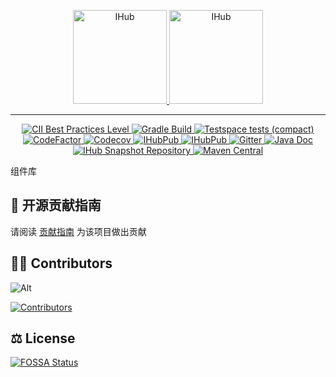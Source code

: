 <p align="center">
    <a target="_blank" href="https://ihub.pub/">
        <img src="https://doc.ihub.pub/ihub.svg" height="150" alt="IHub">
        <img src="https://doc.ihub.pub/ihub_libs.svg" height="150" alt="IHub">
    </a>
</p>

---

<p align="center">
    <a target="_blank" href="https://bestpractices.coreinfrastructure.org/projects/7036">
        <img alt="CII Best Practices Level" src="https://img.shields.io/cii/level/7036?logo=c&logoColor=white">
    </a>
    <a target="_blank" href="https://github.com/ihub-pub/libs/actions/workflows/gradle-build.yml">
        <img src="https://img.shields.io/github/actions/workflow/status/ihub-pub/libs/gradle-build.yml?branch=main&label=Build&logo=GitHub+Actions&logoColor=white" alt="Gradle Build"/>
    </a>
    <a target="_blank" href="https://ihub-pub.testspace.com/spaces/219233/current/313206">
        <img alt="Testspace tests (compact)" src="https://img.shields.io/testspace/tests/ihub-pub/ihub-pub:libs/main?compact_message&label=Tests&logo=GitHub+Actions&logoColor=white">
    </a>
    <a target="_blank" href="https://www.codefactor.io/repository/github/ihub-pub/libs">
        <img src="https://img.shields.io/codefactor/grade/github/ihub-pub/libs/main?color=white&label=Codefactor&labelColor=F44A6A&logo=CodeFactor&logoColor=white" alt="CodeFactor"/>
    </a>
    <a target="_blank" href="https://codecov.io/gh/ihub-pub/libs">
        <img src="https://img.shields.io/codecov/c/github/ihub-pub/libs?token=ZQ0WR3ZSWG&color=white&label=Codecov&labelColor=F01F7A&logo=Codecov&logoColor=white" alt="Codecov"/>
    </a>
    <a target="_blank" href="https://github.com/ihub-pub/libs">
        <img src="https://img.shields.io/github/stars/ihub-pub/libs?color=white&logo=GitHub&labelColor=181717&label=Stars" alt="IHubPub"/>
    </a>
    <a target="_blank" href="https://gitee.com/ihub-pub/libs">
        <img src="https://img.shields.io/badge/Gitee-C71D23.svg?style=flat&logo=Gitee" alt="IHubPub"/>
    </a>
    <a target="_blank" href="https://gitter.im/ihub-pub/libs?utm_source=badge&utm_medium=badge&utm_campaign=pr-badge&utm_content=badge">
        <img alt="Gitter" src="https://img.shields.io/gitter/room/ihub-pub/libs?color=white&label=&labelColor=45AF90&logo=Gitter&logoColor=white">
    </a>
    <a target="_blank" href="https://javadoc.io/doc/pub.ihub.lib">
        <img alt="Java Doc" src="https://javadoc.io/badge2/pub.ihub.lib/ihub-core/javadoc.svg?color=white&labelColor=8CA1AF&label=Docs&logo=readthedocs&logoColor=white">
    </a>
    <a target="_blank" href="https://s01.oss.sonatype.org/content/repositories/snapshots/pub/ihub/lib">
        <img src="https://img.shields.io/maven-metadata/v?color=white&labelColor=E33332&label=Snapshot&logo=Testing+Library&logoColor=white&metadataUrl=https%3A%2F%2Fs01.oss.sonatype.org%2Fcontent%2Frepositories%2Fsnapshots%2Fpub%2Fihub%2Flib%2Fihub-bom%2Fmaven-metadata.xml" alt="IHub Snapshot Repository"/>
    </a>
    <a target="_blank" href="https://mvnrepository.com/artifact/pub.ihub.lib">
        <img src="https://img.shields.io/maven-central/v/pub.ihub.lib/ihub-bom?color=white&labelColor=C71A36&label=Maven&logo=Apache+Maven&logoColor=white" alt="Maven Central"/>
    </a>
</p>

组件库

## 🧭 开源贡献指南

请阅读 [贡献指南](https://github.com/ihub-pub/.github/blob/main/CONTRIBUTING.md) 为该项目做出贡献

## 👨‍💻 Contributors

![Alt](https://repobeats.axiom.co/api/embed/10b52c85a6a8d23a2601bd26bd16716deddbc073.svg "Repobeats analytics image")

[![Contributors](https://contrib.rocks/image?repo=ihub-pub/libs)](https://github.com/ihub-pub/libs/graphs/contributors "Contributors")

## ⚖️ License
<!-- [![FOSSA Status](https://app.fossa.com/api/projects/git%2Bgithub.com%2Fihub-pub%2Flibs.svg?type=shield)](https://app.fossa.com/projects/git%2Bgithub.com%2Fihub-pub%2Flibs?ref=badge_shield) -->
[![FOSSA Status](https://app.fossa.com/api/projects/git%2Bgithub.com%2Fihub-pub%2Flibs.svg?type=large)](https://app.fossa.com/projects/git%2Bgithub.com%2Fihub-pub%2Flibs?ref=badge_large)
